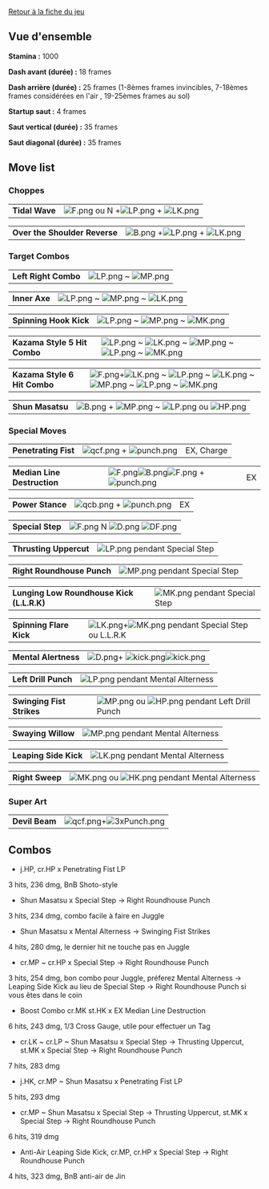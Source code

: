 [Retour à la fiche du jeu](Street_Fighter_x_Tekken "wikilink")

## Vue d'ensemble

**Stamina :** 1000

**Dash avant (durée) :** 18 frames

**Dash arrière (durée) :** 25 frames (1-8èmes frames invincibles,
7-18èmes frames considérées en l'air , 19-25èmes frames au sol)

**Startup saut :** 4 frames

**Saut vertical (durée) :** 35 frames

**Saut diagonal (durée) :** 35 frames

## Move list

### Choppes

|                |                                                                      |
|----------------|----------------------------------------------------------------------|
| **Tidal Wave** | ![](F.png "F.png") ou N +![](LP.png "LP.png") + ![](LK.png "LK.png") |

|                               |                                                                 |
|-------------------------------|-----------------------------------------------------------------|
| **Over the Shoulder Reverse** | ![](B.png "B.png") +![](LP.png "LP.png") + ![](LK.png "LK.png") |

### Target Combos

|                      |                                              |
|----------------------|----------------------------------------------|
| **Left Right Combo** | ![](LP.png "LP.png") \~ ![](MP.png "MP.png") |

|               |                                                                      |
|---------------|----------------------------------------------------------------------|
| **Inner Axe** | ![](LP.png "LP.png") \~ ![](MP.png "MP.png") \~ ![](LK.png "LK.png") |

|                        |                                                                      |
|------------------------|----------------------------------------------------------------------|
| **Spinning Hook Kick** | ![](LP.png "LP.png") \~ ![](MP.png "MP.png") \~ ![](MK.png "MK.png") |

|                              |                                                                                                                      |
|------------------------------|----------------------------------------------------------------------------------------------------------------------|
| **Kazama Style 5 Hit Combo** | ![](LP.png "LP.png") \~ ![](LK.png "LK.png") \~ ![](MP.png "MP.png") \~ ![](LP.png "LP.png") \~ ![](MK.png "MK.png") |

|                              |                                                                                                                                                                 |
|------------------------------|-----------------------------------------------------------------------------------------------------------------------------------------------------------------|
| **Kazama Style 6 Hit Combo** | ![](F.png "F.png")+![](LK.png "LK.png") \~ ![](LP.png "LP.png") \~ ![](LK.png "LK.png") \~ ![](MP.png "MP.png") \~ ![](LP.png "LP.png") \~ ![](MK.png "MK.png") |

|                  |                                                                                           |
|------------------|-------------------------------------------------------------------------------------------|
| **Shun Masatsu** | ![](B.png "B.png") + ![](MP.png "MP.png") \~ ![](LP.png "LP.png") ou ![](HP.png "HP.png") |

### Special Moves

|                      |                                                     |            |
|----------------------|-----------------------------------------------------|------------|
| **Penetrating Fist** | ![](qcf.png "qcf.png") + ![](punch.png "punch.png") | EX, Charge |

|                             |                                                                                     |     |
|-----------------------------|-------------------------------------------------------------------------------------|-----|
| **Median Line Destruction** | ![](F.png "F.png")![](B.png "B.png")![](F.png "F.png") + ![](punch.png "punch.png") | EX  |

|                  |                                                     |     |
|------------------|-----------------------------------------------------|-----|
| **Power Stance** | ![](qcb.png "qcb.png") + ![](punch.png "punch.png") | EX  |

|                  |                                                              |
|------------------|--------------------------------------------------------------|
| **Special Step** | ![](F.png "F.png") N ![](D.png "D.png") ![](DF.png "DF.png") |

|                        |                                           |
|------------------------|-------------------------------------------|
| **Thrusting Uppercut** | ![](LP.png "LP.png") pendant Special Step |

|                            |                                           |
|----------------------------|-------------------------------------------|
| **Right Roundhouse Punch** | ![](MP.png "MP.png") pendant Special Step |

|                                           |                                           |
|-------------------------------------------|-------------------------------------------|
| **Lunging Low Roundhouse Kick (L.L.R.K)** | ![](MK.png "MK.png") pendant Special Step |

|                         |                                                                           |
|-------------------------|---------------------------------------------------------------------------|
| **Spinning Flare Kick** | ![](LK.png "LK.png")+![](MK.png "MK.png") pendant Special Step ou L.L.R.K |

|                      |                                                                      |
|----------------------|----------------------------------------------------------------------|
| **Mental Alertness** | ![](D.png "D.png")+ ![](kick.png "kick.png")![](kick.png "kick.png") |

|                      |                                               |
|----------------------|-----------------------------------------------|
| **Left Drill Punch** | ![](LP.png "LP.png") pendant Mental Alterness |

|                           |                                                                       |
|---------------------------|-----------------------------------------------------------------------|
| **Swinging Fist Strikes** | ![](MP.png "MP.png") ou ![](HP.png "HP.png") pendant Left Drill Punch |

|                    |                                               |
|--------------------|-----------------------------------------------|
| **Swaying Willow** | ![](MP.png "MP.png") pendant Mental Alterness |

|                       |                                               |
|-----------------------|-----------------------------------------------|
| **Leaping Side Kick** | ![](LK.png "LK.png") pendant Mental Alterness |

|                 |                                                                       |
|-----------------|-----------------------------------------------------------------------|
| **Right Sweep** | ![](MK.png "MK.png") ou ![](HK.png "HK.png") pendant Mental Alterness |

### Super Art

|                |                                                       |
|----------------|-------------------------------------------------------|
| **Devil Beam** | ![](qcf.png "qcf.png")+![](3xPunch.png "3xPunch.png") |

## Combos

- j.HP, cr.HP x Penetrating Fist LP

3 hits, 236 dmg, BnB Shoto-style

- Shun Masatsu x Special Step -\> Right Roundhouse Punch

3 hits, 234 dmg, combo facile à faire en Juggle

- Shun Masatsu x Mental Alterness -\> Swinging Fist Strikes

4 hits, 280 dmg, le dernier hit ne touche pas en Juggle

- cr.MP \~ cr.HP x Special Step -\> Right Roundhouse Punch

3 hits, 254 dmg, bon combo pour Juggle, préferez Mental Alterness -\>
Leaping Side Kick au lieu de Special Step -\> Right Roundhouse Punch si
vous êtes dans le coin

- Boost Combo cr.MK st.HK x EX Median Line Destruction

6 hits, 243 dmg, 1/3 Cross Gauge, utile pour effectuer un Tag

- cr.LK \~ cr.LP \~ Shun Masatsu x Special Step -\> Thrusting Uppercut,
  st.MK x Special Step -\> Right Roundhouse Punch

7 hits, 283 dmg

- j.HK, cr.MP \~ Shun Masatsu x Penetrating Fist LP

5 hits, 293 dmg

- cr.MP \~ Shun Masatsu x Special Step -\> Thrusting Uppercut, st.MK x
  Special Step -\> Right Roundhouse Punch

6 hits, 319 dmg

- Anti-Air Leaping Side Kick, cr.MP, cr.HP x Special Step -\> Right
  Roundhouse Punch

4 hits, 323 dmg, BnB anti-air de Jin
